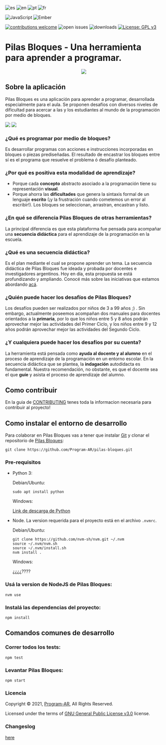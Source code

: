 ![es](https://i.imgur.com/yzcc5qK.png)
![en](https://i.imgur.com/BB7VIYm.png)
![pt](https://i.imgur.com/Z09sdxp.png)
![fr](https://i.imgur.com/aNhOHfA.png)

![JavaScript](https://img.shields.io/badge/javascript-%23323330.svg?style=for-the-badge&logo=javascript&logoColor=%23F7DF1E)
![Ember](https://img.shields.io/badge/ember-1C1E24?style=for-the-badge&logo=ember.js&logoColor=#D04A37)

[![contributions welcome](https://img.shields.io/badge/contributions-welcome-brightgreen.svg?style=flat)](https://github.com/Program-AR/pilas-bloques/issues)
![open issues](https://badgen.net/github/open-issues/Program-AR/pilas-bloques)
![downloads](https://badgen.net/github/assets-dl/Program-AR/pilas-bloques/1.6.1)
[![License: GPL v3](https://img.shields.io/badge/License-GPLv3-blue.svg)](https://www.gnu.org/licenses/gpl-3.0)

# Pilas Bloques - Una herramienta para aprender a programar.

<p align="center">
  <img src="https://pilasbloques.program.ar/online/imagenes/main-logo.png"/>
</p>

## Sobre la aplicación

Pilas Bloques es una aplicación para aprender a programar, desarrollada especialmente para el aula. 
Se proponen desafíos con diversos niveles de dificultad para acercar a las y los estudiantes al mundo de la programación por medio de bloques. 

![](https://github.com/Program-AR/pilas-bloques/blob/master/screenshots/desafios.png)
![](https://github.com/Program-AR/pilas-bloques/blob/master/screenshots/editor.png)

### ¿Qué es programar por medio de bloques? 

Es desarrollar programas con acciones e instrucciones incorporadas en bloques o piezas prediseñadas. El resultado de encastrar los bloques entre sí es el programa que resuelve el problema ó desafío planteado. 

### ¿Por qué es positiva esta modalidad de aprendizaje? 

* Porque cada **concepto** abstracto asociado a la programación tiene su representación **visual**.
* Porque ahorra las **dificultades** que genera la sintaxis formal de un lenguaje **escrito** (¡y la frustración cuando cometemos un error al escribir!). Los bloques se seleccionan, arrastran, encastran y listo.

### ¿En qué se diferencia Pilas Bloques de otras herramientas? 

La principal diferencia es que esta plataforma fue pensada para acompañar una **secuencia didáctica** para el aprendizaje de la programación en la escuela. 

### ¿Qué es una secuencia didáctica?

Es el plan mediante el cual se propone aprender un tema. La secuencia didáctica de Pilas Bloques fue ideada y probada por docentes e investigadores argentinos. Hoy en día, esta propuesta se está profundizando y ampliando. Conocé más sobre las iniciativas que estamos abordando [acá](https://program.ar/mision/). 

### ¿Quién puede hacer los desafíos de Pilas Bloques? 

Los desafíos pueden ser realizados por niños de 3 a 99 años ;) . Sin embargo, actualmente poseemos acompañan dos manuales para docentes orientados a la **primaria**, por lo que los niños entre 5 y 8 años podrán aprovechar mejor las actividades del Primer Ciclo, y los niños entre 9 y 12 años podrán aprovechar mejor las actividades del Segundo Ciclo. 

### ¿Y cualquiera puede hacer los desafíos por su cuenta?

La herramienta está pensada como **ayuda al docente y al alumno** en el proceso de aprendizaje de la programación en un entorno escolar. En la secuencia didáctica que se plantea, la **indagación** autodidacta es fundamental. Nuestra recomendación, no obstante, es que el docente sea el que **guíe** y asista el proceso de aprendizaje del alumno. 


## Como contribuir

En la guia de [CONTRIBUTING](https://github.com/Program-AR/pilas-bloques/blob/guidelines/CONTRIBUTING.md) tenes toda la informacion necesaria para contribuir al proyecto!

## Como instalar el entorno de desarrollo

Para colaborar en Pilas Bloques vas a tener que instalar [Git](https://git-scm.com/) y clonar el repositorio de [Pilas Bloques](https://github.com/Program-AR/pilas-bloques):

```
git clone https://github.com/Program-AR/pilas-bloques.git
```

### Pre-requisitos

* Python 3:

  Debian/Ubuntu:
  ```
  sudo apt install python
  ```
  
  Windows:
  
  [Link de descarga de Python](https://www.python.org/downloads/)
  
  
* Node. La version requerida para el proyecto está en el archivo `.nvmrc`.

  Debian/Ubuntu:
  ```
  git clone https://github.com/nvm-sh/nvm.git ~/.nvm
  source ~/.nvm/nvm.sh
  source ~/.nvm/install.sh
  nvm install .
  ```
  
  Windows:
  
  ¿¿¿¿????

### Usá la version de NodeJS de Pilas Bloques:
```
nvm use
```
  
### Instalá las dependencias del proyecto:
```
npm install
```

## Comandos comunes de desarrollo

### Correr todos los tests:
```
npm test
```

### Levantar Pilas Bloques:
```
npm start
```

### Licencia

Copyright © 2021, [Program-AR](http://program.ar), All Rights Reserved.

Licensed under the terms of [GNU General Public License v3.0](https://github.com/Program-AR/pilas-bloques/blob/master/LICENSE) license.

### Changeslog
[here](notasDeVersion.md)
